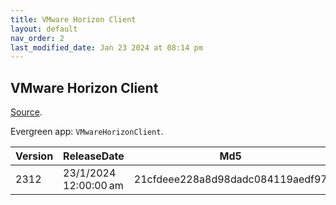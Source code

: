 ```yaml
---
title: VMware Horizon Client
layout: default
nav_order: 2
last_modified_date: Jan 23 2024 at 08:14 pm
---
```


## VMware Horizon Client

[Source](https://docs.vmware.com/en/VMware-Horizon-Client/index.html).

Evergreen app: `VMwareHorizonClient`.

| Version | ReleaseDate           | Md5                              | Sha256                                                           | Size      | Type | URI                                                                                                     |
| ------- | --------------------- | -------------------------------- | ---------------------------------------------------------------- | --------- | ---- | ------------------------------------------------------------------------------------------------------- |
| 2312    | 23/1/2024 12:00:00 am | 21cfdeee228a8d98dadc084119aedf97 | 33212a0fcb5aaa54b39c03c4ee94af028ec1e1605f1ea781800b0afebad6b1fc | 257.94 MB | exe  | https://download3.vmware.com/software/CART24FQ4_WIN_2312/VMware-Horizon-Client-2312-8.12.0-23149293.exe |
